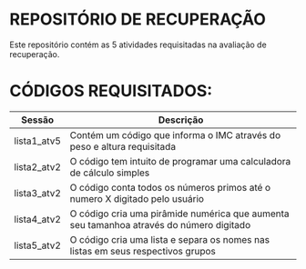 # REPOSITÓRIO DE RECUPERAÇÃO

Este repositório contém as 5 atividades requisitadas na avaliação de recuperação.

# CÓDIGOS REQUISITADOS:

| Sessão | Descrição |
|--------|-----------|
|lista1_atv5| Contém um código que informa o IMC através do peso e altura requisitada|
|lista2_atv2| O código tem intuito de programar uma calculadora de cálculo simples|
|lista3_atv2| O código conta todos os números primos até o numero X digitado pelo usuário|
|lista4_atv2| O código cria uma pirâmide numérica que aumenta seu tamanhoa através do número digitado|
|lista5_atv2| O código cria uma lista e separa os nomes nas listas em seus respectivos grupos| 